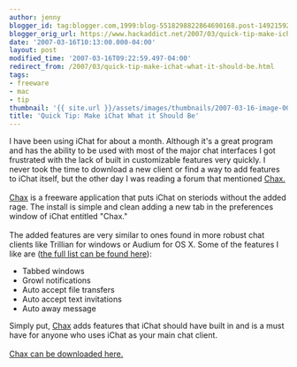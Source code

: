 ```yaml
---
author: jenny
blogger_id: tag:blogger.com,1999:blog-5518298822864690168.post-1492159296874114438
blogger_orig_url: https://www.hackaddict.net/2007/03/quick-tip-make-ichat-what-it-should-be.html
date: '2007-03-16T10:13:00.000-04:00'
layout: post
modified_time: '2007-03-16T09:22:59.497-04:00'
redirect_from: /2007/03/quick-tip-make-ichat-what-it-should-be.html
tags:
- freeware
- mac
- tip
thumbnail: '{{ site.url }}/assets/images/thumbnails/2007-03-16-image-0000.jpg'
title: 'Quick Tip: Make iChat What it Should Be'
---
```


I have been using iChat for about a month.  Although it's a great program and has the ability to be used with most of the major chat interfaces I got frustrated with the lack of built in customizable features very quickly.  I never took the time to download a new client or find a way to add features to iChat itself, but the other day I was reading a forum that mentioned <a href="http://www.ksuther.com/chax/">Chax.</a><br /><a onblur="try {parent.deselectBloggerImageGracefully();} catch(e) {}" href="http://bp0.blogger.com/_Gj3xvk4ycVs/RfqZ3n-ugyI/AAAAAAAAAJo/ilZjMMvlm34/s1600-h/ishot-1.jpg"><img style="margin: 0pt 0pt 10px 10px; float: right; cursor: pointer;" src="http://bp0.blogger.com/_Gj3xvk4ycVs/RfqZ3n-ugyI/AAAAAAAAAJo/ilZjMMvlm34/s200/ishot-1.jpg" alt="" id="BLOGGER_PHOTO_ID_5042511913698624290" border="0" /></a><br /><a href="http://www.ksuther.com/chax/">Chax</a> is a freeware application that puts iChat on steriods without the added rage.  The install is simple and clean adding a new tab in the preferences window of iChat entitled "Chax."<br /><br />The added features are very similar to ones found in more robust chat clients like Trillian for windows or Audium for OS X.   Some of the features I like are (<a href="http://www.ksuther.com/chax/features.php">the full list can be found here</a>):<br /><ul><li>Tabbed windows</li><li>Growl notifications<br /></li><li>Auto accept file transfers<br /></li><li>Auto accept text invitations</li><li>Auto away message</li></ul> Simply put, <a href="http://www.ksuther.com/chax/">Chax</a> adds features that iChat should have built in and is a must have for anyone who uses  iChat as your main chat client.<br /><br /><a href="http://www2.blogger.com/iChat%20as%20your%20main%20chat%20client">Chax can be downloaded here.</a>